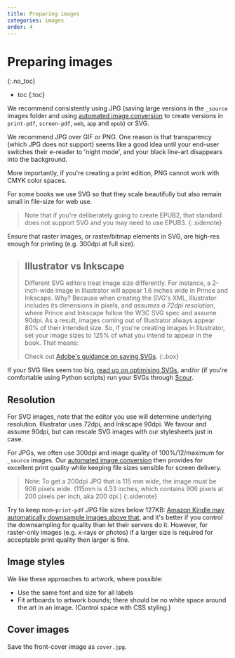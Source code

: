 ```yaml
---
title: Preparing images
categories: images
order: 4
---
```


# Preparing images
{:.no_toc}

* toc
{:toc}

We recommend consistently using JPG (saving large versions in the `_source` images folder and using [automated image conversion](image-conversion.html) to create versions in `print-pdf`, `screen-pdf`, `web`, `app` and `epub`) or SVG.

We recommend JPG over GIF or PNG. One reason is that transparency (which JPG does not support) seems like a good idea until your end-user switches their e-reader to 'night mode', and your black line-art disappears into the background.

More importantly, if you're creating a print edition, PNG cannot work with CMYK color spaces.

For some books we use SVG so that they scale beautifully but also remain small in file-size for web use.

> Note that if you're deliberately going to create EPUB2, that standard does not support SVG and you may need to use EPUB3.
{:.sidenote}

Ensure that raster images, or raster/bitmap elements in SVG, are high-res enough for printing (e.g. 300dpi at full size).

> ## Illustrator vs Inkscape
> 
> Different SVG editors treat image size differently. For instance, a 2-inch-wide image in Illustrator will appear 1.6 inches wide in Prince and Inkscape. Why? Because when creating the SVG's XML, Illustrator includes its dimensions in pixels, and *assumes a 72dpi resolution*, where Prince and Inkscape follow the W3C SVG spec and assume 90dpi. As a result, images coming out of Illustrator always appear 80% of their intended size. So, if you're creating images in Illustrator, set your image sizes to 125% of what you intend to appear in the book. That means:
> 
> Check out [Adobe's guidance on saving SVGs](https://helpx.adobe.com/illustrator/using/saving-artwork.html#save_in_svg_format).
{:.box}

If your SVG files seem too big, [read up on optimising SVGs](http://stackoverflow.com/a/7068651/1781075), and/or (if you're comfortable using Python scripts) run your SVGs through [Scour](http://codedread.com/scour/).

## Resolution

For SVG images, note that the editor you use will determine underlying resolution. Illustrator uses 72dpi, and Inkscape 90dpi. We favour and assume 90dpi, but can rescale SVG images with our stylesheets just in case.

For JPGs, we often use 300dpi and image quality of 100%/12/maximum for `_source` images. Our [automated image conversion](image-conversion.html) then provides for excellent print quality while keeping file sizes sensible for screen delivery.

> Note: To get a 200dpi JPG that is 115 mm wide, the image must be 906 pixels wide. (115mm is 4.53 inches, which contains 906 pixels at 200 pixels per inch, aka 200 dpi.)
{:.sidenote}

Try to keep non-`print-pdf` JPG file sizes below 127KB: [Amazon Kindle may automatically downsample images above that](http://authoradventures.blogspot.com/2014/02/image-size-limit-increased-in-kindle.html), and it's better if you control the downsampling for quality than let their servers do it. However, for raster-only images (e.g. x-rays or photos) if a larger size is required for acceptable print quality then larger is fine.

## Image styles

We like these approaches to artwork, where possible:

*	Use the same font and size for all labels
*	Fit artboards to artwork bounds; there should be no white space around the art in an image. (Control space with CSS styling.)

## Cover images

Save the front-cover image as `cover.jpg`.

